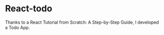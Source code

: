 # React-todo
Thanks to a React Tutorial from Scratch: A Step-by-Step Guide, I developed a Todo App.

